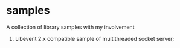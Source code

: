 samples
=======

A collection of library samples with my involvement

1.  Libevent 2.x compatible sample of multithreaded socket server;
